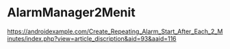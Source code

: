 # AlarmManager2Menit
 https://androidexample.com/Create_Repeating_Alarm_Start_After_Each_2_Minutes/index.php?view=article_discription&aid=93&aaid=116
